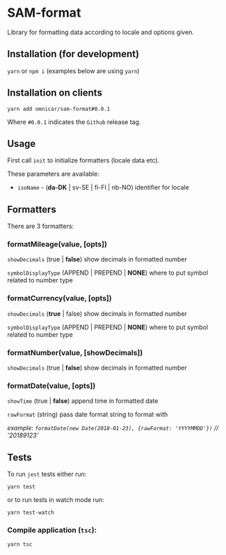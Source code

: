 # SAM-format
Library for formatting data according to locale and options given.

## Installation (for development)

`yarn` or `npm i` (examples below are using `yarn`)

## Installation on clients

`yarn add omnicar/sam-format#0.0.1`

Where `#0.0.1` indicates the `Github` release tag.

## Usage

First call `init` to initialize formatters (locale data etc).

These parameters are available:

* `isoName` - (**da-DK** | sv-SE | fi-FI | nb-NO) identifier for locale

## Formatters

There are 3 formatters:

### formatMileage(value, [opts])

`showDecimals` (true | **false**) show decimals in formatted number

`symbolDisplayType` (APPEND | PREPEND | **NONE**) where to put symbol related to number type

### formatCurrency(value, [opts])

`showDecimals` (**true** | false) show decimals in formatted number

`symbolDisplayType` (APPEND | PREPEND | **NONE**) where to put symbol related to number type

### formatNumber(value, [showDecimals])

`showDecimals` (true | **false**) show decimals in formatted number

### formatDate(value, [opts])

`showTime` (true | **false**) append time in formatted date

`rawFormat` (string) pass date format string to format with

_example: `formatDate(new Date(2018-01-23), {rawFormat: 'YYYYMMDD'})` // '20189123'_

## Tests

To run `jest` tests either run:

`yarn test`

or to run tests in watch mode run:

`yarn test-watch`

### Compile application (`tsc`):

`yarn tsc`
